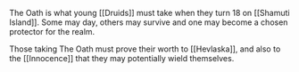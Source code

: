The Oath is what young [[Druids]] must take when they turn 18  on [[Shamuti Island]]. Some may day, others may survive and one may become a chosen protector for the realm. 

Those taking The Oath must prove their worth to [[Hevlaska]], and also to the [[Innocence]] that they may potentially wield themselves. 